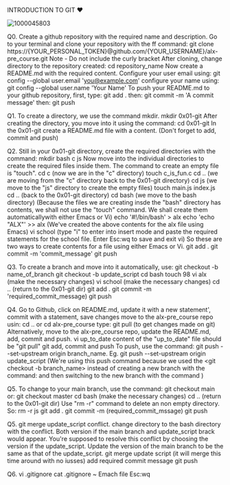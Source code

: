 

INTRODUCTION TO GIT ❤️ 

![1000045803](https://github.com/christabely/alx-zero_day/assets/129256391/7c20b9b4-004d-4416-a484-d42e94d9155a)


Q0. Create a github repository with the required name and description.
Go to your terminal and clone your repository with the ff command: git clone https://{YOUR_PERSONAL_TOKEN}@github.com/{YOUR_USERNAME}/alx-pre_course.git
Note - Do not include the curly bracket
After cloning, change directory to the repository created: cd repository_name
Now create a README.md with the required content. 
Configure your user email using: git config --global user.email 'you@example.com'
configure your name using: git config --global user.name 'Your Name'
To push your README.md to your github repository, first, type: git add .
then: git commit -m 'A commit message' then: git push

Q1. To create a directory, we use the command mkdir. 
mkdir 0x01-git
After creating the directory, you move into it using the command: cd 0x01-git
In the 0x01-git create a README.md file with a content. 
(Don't forget to add, commit and push)

Q2. Still in your 0x01-git directory, create the required directories with the command: mkdir bash c js
Now move into the individual directories to create the required files inside them. The command to create an empty file is "touch". 
cd c (now we are in the "c" directory)
touch c_is_fun.c
cd .. (we are moving from the "c" directory back to the 0x01-git directory)
cd js (we move to the "js" directory to create the empty files)
touch main.js index.js
cd .. (back to the 0x01-git directory)
cd bash (we move to the bash directory)
(Because the files we are creating insde the "bash" directory has contents, we shall not use the "touch" command. We shall create them automaticallywith either Emacs or Vi)
echo '#!/bin/bash' > alx
echo 'echo "ALX"' >> alx
(We've created the above contents for the alx file using Emacs)
vi school
(type "i" to enter into insert mode and paste the required statements for the school file. Enter Esc:wq to save and exit vi) So these are two ways to create contents for a file using either Emacs or Vi.
git add .
git commit -m 'commit_message'
git push

Q3. To create a branch and move into it automatically, use: git checkout -b name_of_branch
git checkout -b update_script
cd bash
touch 98
vi alx (make the necessary changes)
vi school (make the necessary changes)
cd .. (return to the 0x01-git dir)
git add .
git commit -m 'required_commit_message)
git push

Q4. Go to Github, click on README.md, update it with a new statement', commit with a statement, save changes
move to the alx-pre_course repo usin:
cd .. 
or cd alx-pre_course
type: git pull (to get changes made on git)
Alternatively, move to the alx-pre_course repo, update the README.md, add, commit and push. 
vi up_to_date
content of the "up_to_date" file should be "git pull"
git add, commit and push
To push, use the command: git push --set-upstream origin branch_name. Eg.
git push --set-upstream origin update_script 
(We're using this push command because we used the <git checkout -b branch_name> instead of creating a new branch with the command: <git branch branch_name> and then switching to the new branch with the command <git checkout new_branch>) 

Q5. To change to your main branch, use the command: git checkout main
or: git checkout master
cd bash (make the necessary changes)
cd .. (return to the 0x01-git dir)
Use "rm -r" command to delete an non empty directory. So: rm -r js
git add .
git commit -m (required_commit_mssage)
git push

Q5. git merge update_script 
conflict. change directory to the bash directory with the conflict. Both version if the main branch and update_script brack would appear. You're supposed to resolve this conflict by choosing the version if the update_script. Update the version of the main branch to be the same as that of the update_script. 
git merge update script
(it will merge this time around with no iusses)
add required commit message
git push

Q6. vi .gitignore
cat .gitignore 
~ Emach file
Esc:wq
